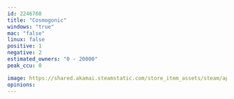 ```yaml
---
id: 2246760
title: "Cosmogonic"
windows: "true"
mac: "false"
linux: false
positive: 1
negative: 2
estimated_owners: "0 - 20000"
peak_ccu: 0

image: https://shared.akamai.steamstatic.com/store_item_assets/steam/apps/2246760/header.jpg?t=1687784468
opinions:
---
```


